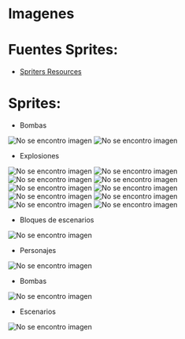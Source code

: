 # Imagenes

# Fuentes Sprites:

* [Spriters Resources](https://www.spriters-resource.com/mobile/bombermanforandroid/)

# Sprites:

* Bombas

![No se encontro imagen](https://github.com/brayanpasa99/MockupsJuego/blob/master/recursos/Meteor_02.png) ![No se encontro imagen](https://github.com/brayanpasa99/MockupsJuego/blob/master/recursos/Meteor_05.png)

* Explosiones

![No se encontro imagen](https://github.com/brayanpasa99/MockupsJuego/blob/master/recursos/Explosion1_1.png) ![No se encontro imagen](https://github.com/brayanpasa99/MockupsJuego/blob/master/recursos/Explosion1_2.png) ![No se encontro imagen](https://github.com/brayanpasa99/MockupsJuego/blob/master/recursos/Explosion1_3.png) ![No se encontro imagen](https://github.com/brayanpasa99/MockupsJuego/blob/master/recursos/Explosion1_4.png) ![No se encontro imagen](https://github.com/brayanpasa99/MockupsJuego/blob/master/recursos/Explosion1_5.png) ![No se encontro imagen](https://github.com/brayanpasa99/MockupsJuego/blob/master/recursos/Explosion1_7.png) ![No se encontro imagen](https://github.com/brayanpasa99/MockupsJuego/blob/master/recursos/Explosion1_8.png) ![No se encontro imagen](https://github.com/brayanpasa99/MockupsJuego/blob/master/recursos/Explosion1_9.png) ![No se encontro imagen](https://github.com/brayanpasa99/MockupsJuego/blob/master/recursos/Explosion1_10.png) ![No se encontro imagen](https://github.com/brayanpasa99/MockupsJuego/blob/master/recursos/Explosion1_11.png)

* Bloques de escenarios

![No se encontro imagen](https://github.com/brayanpasa99/MockupsJuego/blob/master/recursos/Mobile%20-%20Bomberman%20for%20Android%20-%20Stage%20Blocks.png)

* Personajes

![No se encontro imagen](https://github.com/brayanpasa99/MockupsJuego/blob/master/recursos/Mobile%20-%20Bomberman%20for%20Android%20-%20Normal%20Bomber.png)

* Bombas

![No se encontro imagen](https://github.com/brayanpasa99/MockupsJuego/blob/master/recursos/Mobile%20-%20Bomberman%20for%20Android%20-%20Bombs.png)

* Escenarios

![No se encontro imagen](https://github.com/brayanpasa99/MockupsJuego/blob/master/recursos/Mobile%20-%20Bomberman%20for%20Android%20-%20Stage%20Backgrounds.png)
